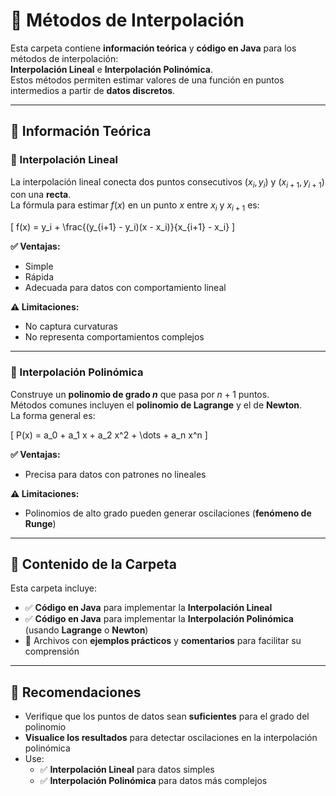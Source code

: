 # 📂 Métodos de Interpolación

Esta carpeta contiene **información teórica** y **código en Java** para los métodos de interpolación:  
**Interpolación Lineal** e **Interpolación Polinómica**.  
Estos métodos permiten estimar valores de una función en puntos intermedios a partir de **datos discretos**.

---

## 📘 Información Teórica

### 🔹 Interpolación Lineal

La interpolación lineal conecta dos puntos consecutivos $(x_i, y_i)$ y $(x_{i+1}, y_{i+1})$ con una **recta**.  
La fórmula para estimar $f(x)$ en un punto $x$ entre $x_i$ y $x_{i+1}$ es:

\[
f(x) = y_i + \frac{(y_{i+1} - y_i)(x - x_i)}{x_{i+1} - x_i}
\]

**✅ Ventajas:**
- Simple
- Rápida
- Adecuada para datos con comportamiento lineal

**⚠️ Limitaciones:**
- No captura curvaturas
- No representa comportamientos complejos

---

### 🔹 Interpolación Polinómica

Construye un **polinomio de grado $n$** que pasa por $n+1$ puntos.  
Métodos comunes incluyen el **polinomio de Lagrange** y el de **Newton**.  
La forma general es:

\[
P(x) = a_0 + a_1 x + a_2 x^2 + \dots + a_n x^n
\]

**✅ Ventajas:**
- Precisa para datos con patrones no lineales

**⚠️ Limitaciones:**
- Polinomios de alto grado pueden generar oscilaciones (**fenómeno de Runge**)

---

## 📁 Contenido de la Carpeta

Esta carpeta incluye:

- ✅ **Código en Java** para implementar la **Interpolación Lineal**
- ✅ **Código en Java** para implementar la **Interpolación Polinómica** (usando **Lagrange** o **Newton**)
- 📎 Archivos con **ejemplos prácticos** y **comentarios** para facilitar su comprensión

---

## 🧠 Recomendaciones

- Verifique que los puntos de datos sean **suficientes** para el grado del polinomio
- **Visualice los resultados** para detectar oscilaciones en la interpolación polinómica
- Use:
  - ✅ **Interpolación Lineal** para datos simples  
  - ✅ **Interpolación Polinómica** para datos más complejos

